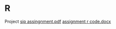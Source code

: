 # R
Project 
[sip assingnment.pdf](https://github.com/MihiRaval/R/files/12722343/sip.assingnment.pdf)
[assignment r code.docx](https://github.com/MihiRaval/R/files/12722419/assignment.r.code.docx)
